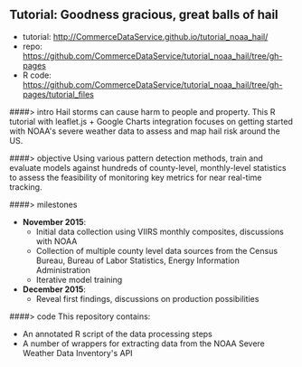 ## Tutorial: Goodness gracious, great balls of **hail**

- tutorial: http://CommerceDataService.github.io/tutorial_noaa_hail/
- repo: https://github.com/CommerceDataService/tutorial_noaa_hail/tree/gh-pages
- R code: https://github.com/CommerceDataService/tutorial_noaa_hail/tree/gh-pages/tutorial_files

####> intro
Hail storms can cause harm to people and property. This R tutorial with  leaflet.js + Google Charts integration focuses on getting started with NOAA's severe weather data to assess and map hail risk around the US.

####> objective
Using various pattern detection methods, train and evaluate models against hundreds of county-level, monthly-level statistics to assess the feasibility of monitoring key metrics for near real-time tracking.

####> milestones
- **November 2015**: 
  - Initial data collection using VIIRS monthly composites, discussions with NOAA
  - Collection of multiple county level data sources from the Census Bureau, Bureau of Labor Statistics, Energy Information Administration
  - Iterative model training 
- **December 2015**:
  - Reveal first findings, discussions on production possibilities

####> code
This repository contains:
- An annotated R script of the data processing steps
- A number of wrappers for extracting data from the NOAA Severe Weather Data Inventory's API

